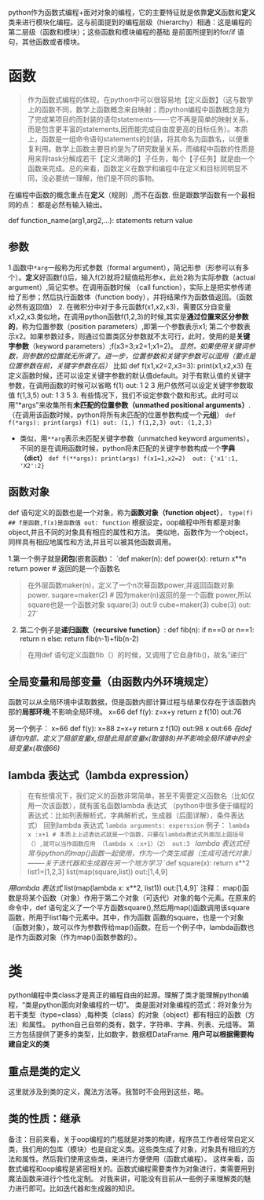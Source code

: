 python作为函数式编程+面对对象的编程，它的主要特征就是依靠**定义**函数和**定义**类来进行模块化编程。这与前面提到的编程层级（hierarchy）相通：这是编程的第二层级（函数和模块）；这些函数和模块编程的基础
是前面所提到的for/if 语句，其他函数或者模块。

# 函数
> 作为函数式编程的体现，在python中可以很容易地【定义函数】（这与数学上的函数不同，数学上函数概念来自映射；而python编程中函数概念是为了完成某项目的而封装的语句statements——-它不再是简单的映射关系，
而是包含更丰富的statements,因而能完成自由度更高的目标任务）。本质上，函数是一组命令语句statements的封装，将其命名为函数名，以便重复利用。数学上函数主要目的是为了研究数量关系，而编程中函数的性质是
用来将task分解成若干【定义清晰的】子任务，每个【子任务】就是由一个函数来完成。总的来看，函数定义在数学和编程中在定义和目标同明显不同，没必要统一理解，他们是不同的事物。

在编程中函数的概念重点在**定义**（规则）,而不在函数. 但是跟数学函数有一个最相同的点： 都是必然有输入输出。

def function_name(arg1,arg2,...):
  statements
  return value
## 参数
  1.函数中`*arg`一般称为形式参数（formal argument），简记形参（形参可以有多个）。**定义**好函数f()后，输入f(2)就将2赋值给形参x，此处2称为实际参数（actual argument）,简记实参。在调用函数时候
  （call function），实际上是把实参传递给了形参；然后执行函数体（function body），并将结果作为函数值返回。（函数必然有返回值）
  2. 在微积分中对于多元函数f(x1,x2,x3)，需要区分自变量x1,x2,x3.类似地，在调用python函数f(1,2,3)的时候,其实是**通过位置来区分参数的**，称为位置参数（position parameters）,即第一个参数表示x1;
   第二个参数表示x2。如果参数过多，则通过位置类区分参数就不太可行，此时，使用的是**关键字参数**（keyword parameters）;f(x3=3;x2=1;x1=2)。
   *显然，如果使用关键词参数，则参数的位置就无所谓了。进一步，位置参数和关键字参数可以混用（要点是位置参数在前，关键字参数在后）*
   比如 
   def f(x1,x2=2,x3=3):
      print(x1,x2,x3)
  在定义函数时候，还可以设定关键字参数的默认值default。对于有默认值的关键字参数，在调用函数的时候可以省略
  f(1)
  out: 1 2 3
  用户依然可以设定关键字参数取值
  f(1,3,5)
  out: 1 3 5
  3. 有些情况下，我们不设定参数个数和形式。此时可以用“*args”来收集所有**未匹配的位置参数（unmathed positional arguments）**.（在调用该函数时候，python将所有未匹配的位置参数构成一个**元组**）
  `def f(*args): print(args)
  f(1)
  out:
  (1,)
  f(1,2,3)
  out:
  (1,2,3)`
  * 类似，用`**arg`表示未匹配关键字参数（unmatched keyword arguments）。不同的是在调用函数时候，python将未匹配的关键字参数构成一个**字典（dict）**
  `def f(**args): print(args)
f(x1=1,x2=2) 
out:
{'x1':1, 'X2':2}`

## 函数对象
def 语句定义的函数也是一个对象，称为**函数对象（function object）**，
`type(f)  ## f是函数,f(x)是函数值
out: function`
根据设定，oop编程中所有都是对象object,并且不同的对象具有相应的属性和方法。
类似地，函数作为一个object，同样具有相应地属性和方法,并且可以被其他函数调用。

1.第一个例子就是**闭包**(嵌套函数)：
`def maker(n):
  def power(x):
    return x**n
  return power  # 返回的是一个函数名
 > 在外层函数maker(n)，定义了一个n次幂函数power,并返回函数对象power.
 > suqare=maker(2) # 因为maker(n)返回的是一个函数 power,所以square也是一个函数对象
 > square(3)
 > out:9
 > cube=maker(3)
 > cube(3)
 > out: 27`
2. 第二个例子是**递归函数（recursive function）**:
def fib(n):
   if n==0 or n==1:
    return n
   else:
    return fib(n-1)+fib(n-2)
> 在用def 语句定义函数fib（）的时候，又调用了它自身fib()，故名“递归”
## 全局变量和局部变量（由函数内外环境规定）
函数可以从全局环境中读取数据，但是函数内部计算过程与结果仅存在于该函数内部的**局部环境**;不影响全局环境。
x=66
def f(y):
  z=x+y
  return z
f(10)
out:76

另一个例子：
x=66
def f(y):
  x=88
  z=x+y
  return z
f(10)
out:98
x
out:66
*在def语句内部，定义了局部变量x,但是此局部变量x(取值88)并不影响全局环境中的全局变量x(取值66)*

## lambda 表达式（lambda expression）
>在有些情况下，我们定义的函数非常简单，甚至不需要定义函数名（比如仅用一次该函数），就有匿名函数lambda 表达式
>（python中很多便于编程的表达式：比如列表解析式，字典解析式，生成器（后面详解），条件表达式）
>回到lambda 表达式
`lambda arguments: experssion`
例子：
`lambda x :x+1 # 本质上上述表达式就是一个函数，只要在lambda表达式外面加上圆括号（）,就可以当作函数应用
（lambda x :x+1）（2）
out:3
`
*lambda 表达式经常与python的map()函数一起使用，作为一个类生成器（生成可迭代对象）——-关于迭代器和生成器在另一个地方学习*
`def square(x):
    return x**2
 list1=[1,2,3]
 list(map(square,list))
 out:[1,4,9]
 
 *用lambda 表达式*
list(map(lambda x: x**2, list1))
out:[1,4,9]`
 注释：
 map()函数是将某个函数（对象）作用于第二个对象（可迭代）对象的每个元素。在原来的命令中，def 语句定义了一个平方函数square(),然后用map()函数调用该square函数，所用于list1每个元素中。其中，作为函数
 函数的square，也是一个对象（函数对象），故可以作为参数传给map()函数。在后一个例子中，lambda函数也是作为函数对象（作为map()函数参数的）。
 
 
# 类
python编程中类class才是真正的编程自由的起源。理解了类才能理解python编程，“类是python面向对象编程的一切”。
类是面对对象编程的范式：将对象分为若干类型（type=class）,每种类（class）的对象（object）都有相应的函数（方法）和属性。
python自己自带的类有，数字，字符串、字典、列表、元组等。
第三方包括提供了更多的类型，比如数字，数据框DataFrame.
**用户可以根据需要构建自定义的类**
## 重点是类的定义
这里就涉及到类的定义，魔法方法等。我暂时不会用到这些，略。
## 类的性质：继承

备注：目前来看，关于oop编程的门槛就是对类的构建，程序员工作者经常自定义类，我们用的包库（模块）也是自定义类。这些类生成了对象，对象具有相应的方法和属性。然后我们使用这些类，来进行方便使用（函数式编程）。
这样来看，函数式编程和oop编程是紧密相关的。函数式编程需要类作为对象进行，类需要用到魔法函数来进行个性化定制。
对我来讲，可能没有目前从一些例子来理解类的魅力进行即可。比如迭代器和生成器的知识。



